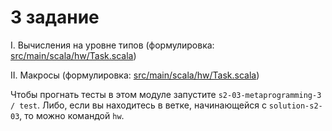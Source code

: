 # 3 задание

I. Вычисления на уровне типов (формулировка: [src/main/scala/hw/Task.scala](src/main/scala/hw/Task.scala))

II. Макросы (формулировка: [src/main/scala/hw/Task.scala](src/main/scala/hw/Task.scala))

Чтобы прогнать тесты в этом модуле запустите `s2-03-metaprogramming-3 / test`.
Либо, если вы находитесь в ветке, начинающейся с `solution-s2-03`, то можно командой `hw`.